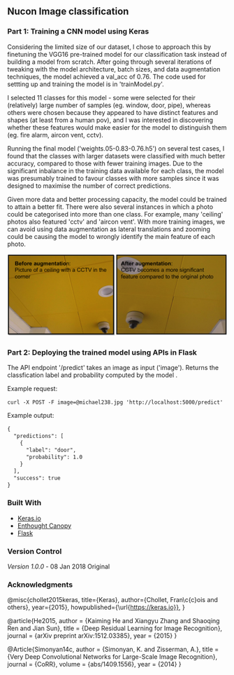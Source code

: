 ## Nucon Image classification


### Part 1: Training a CNN model using Keras

Considering the limited size of our dataset, I chose to approach this by finetuning the VGG16 pre-trained model for our classification task instead of building a model from scratch. After going through several iterations of tweaking with the model architecture, batch sizes, and data augmentation techniques, the model achieved a val_acc of 0.76. The code used for settting up and training the model is in 'trainModel.py'.

I selected 11 classes for this model - some were selected for their (relatively) large number of samples (eg. window, door, pipe), whereas others were chosen because they appeared to have distinct features and shapes (at least from a human pov), and I was interested in discovering whether these features would make easier for the model to distinguish them (eg. fire alarm, aircon vent, cctv).

Running the final model ('weights.05-0.83-0.76.h5') on several test cases, I found that the classes with larger datasets were classified with much better accuracy, compared to those with fewer training images. Due to the significant inbalance in the training data available for each class, the model was presumably trained to favour classes with more samples since it was designed to maximise the number of correct predictions.

Given more data and better processing capacity, the model could be trained to attain a better fit. There were also several instances in which a photo could be categorised into more than one class. For example, many 'ceiling' photos also featured 'cctv' and 'aircon vent'. With more training images, we can avoid using data augmentation as lateral translations and zooming could be causing the model to wrongly identify the main feature of each photo.

![Augmentation](augmentation.png?raw=true "Augmentation")

### Part 2: Deploying the trained model using APIs in Flask

The API endpoint '/predict' takes an image as input ('image'). Returns the classfication label and probability computed by the model .

Example request:
```
curl -X POST -F image=@michael238.jpg 'http://localhost:5000/predict'
```
Example output:
```
{
  "predictions": [
    {
      "label": "door", 
      "probability": 1.0
    }
  ], 
  "success": true
}
```



### Built With

* [Keras.io](https://keras.io/) 
* [Enthought Canopy](https://www.enthought.com/product/canopy) 
* [Flask](http://flask.pocoo.org/) 


### Version Control

*Version 1.0.0* - 08 Jan 2018
Original




### Acknowledgments

@misc{chollet2015keras,
  title={Keras},
  author={Chollet, Fran\c{c}ois and others},
  year={2015},
  howpublished={\url{https://keras.io}},
}

@article{He2015,
	author = {Kaiming He and Xiangyu Zhang and Shaoqing Ren and Jian Sun},
	title = {Deep Residual Learning for Image Recognition},
	journal = {arXiv preprint arXiv:1512.03385},
	year = {2015}
}

@Article{Simonyan14c,
 author = {Simonyan, K. and Zisserman, A.},
 title = {Very Deep Convolutional Networks for Large-Scale Image Recognition},
 journal = {CoRR},
 volume  = {abs/1409.1556},
 year    = {2014}
}
